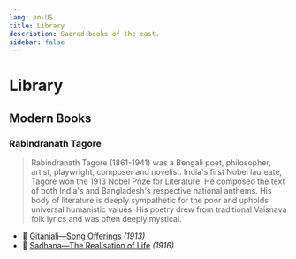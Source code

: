 ```yaml
---
lang: en-US
title: Library
description: Sacred books of the east.
sidebar: false
---
```


# Library

## Modern Books

### Rabindranath Tagore
> Rabindranath Tagore (1861-1941) was a Bengali poet, philosopher, artist, playwright, composer and novelist. India's first Nobel laureate, Tagore won the 1913 Nobel Prize for Literature. He composed the text of both India's and Bangladesh's respective national anthems. His body of literature is deeply sympathetic for the poor and upholds universal humanistic values. His poetry drew from traditional Vaisnava folk lyrics and was often deeply mystical.

- 📕 [Gitanjali—Song Offerings](./Gitanjali/index.md) <em>(1913)</em>
- 📕 [Sadhana—The Realisation of Life](./Sadhana/index.md) <em>(1916)</em>
